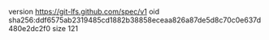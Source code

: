 version https://git-lfs.github.com/spec/v1
oid sha256:ddf6575ab2319485cd1882b38858eceaa826a87de5d8c70c0e637d480e2dc2f0
size 121
